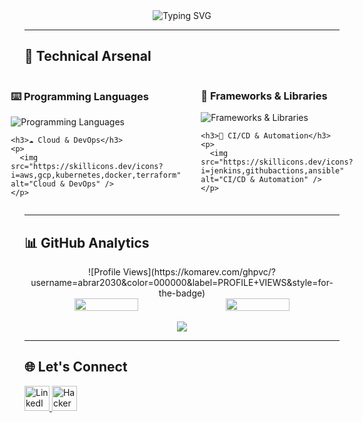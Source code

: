 <div align="center">
  <img src="https://readme-typing-svg.herokuapp.com?font=Fira+Code&size=26&duration=4000&pause=1000&color=000000&center=true&vCenter=true&width=300&lines=I'm+Abrar+Ahmed" alt="Typing SVG" />
</div>

---

## 🔧 Technical Arsenal

<div align="center" style="display: flex; justify-content: center; gap: 2rem;">
  <!-- Left Column -->
  <div style="flex: 0 0 45%; text-align: left;">
    <h3>⌨️ Programming Languages</h3>
    <p>
      <img src="https://skillicons.dev/icons?i=java,python,js,ts" alt="Programming Languages" />
    </p>
    
    <h3>☁️ Cloud & DevOps</h3>
    <p>
      <img src="https://skillicons.dev/icons?i=aws,gcp,kubernetes,docker,terraform" alt="Cloud & DevOps" />
    </p>
  </div>

  <!-- Right Column -->
  <div style="flex: 0 0 45%; text-align: left;">
    <h3>🧩 Frameworks & Libraries</h3>
    <p>
      <img src="https://skillicons.dev/icons?i=spring,dotnet,angular,react" alt="Frameworks & Libraries" />
    </p>
    
    <h3>🚀 CI/CD & Automation</h3>
    <p>
      <img src="https://skillicons.dev/icons?i=jenkins,githubactions,ansible" alt="CI/CD & Automation" />
    </p>
  </div>
</div>

---

## 📊 GitHub Analytics

<div align="center">
  ![Profile Views](https://komarev.com/ghpvc/?username=abrar2030&color=000000&label=PROFILE+VIEWS&style=for-the-badge)
  <br>
  <div style="display: flex; gap: 1rem; justify-content: center;">
    <img width="45%" src="https://github-readme-stats.vercel.app/api?username=abrar2030&show_icons=true&theme=nightowl&count_private=true&include_all_commits=true&hide_border=true" />
    <img width="45%" src="https://github-readme-stats.vercel.app/api/top-langs/?username=abrar2030&layout=compact&theme=nightowl&hide_border=true&langs_count=8" />
  </div>
  <br>
  <img src="https://github-readme-streak-stats.herokuapp.com/?user=abrar2030&theme=nightowl&hide_border=true" />
  <br>
</div>

---

## 🌐 Let's Connect

<p align="left">
  <a href="https://linkedin.com/in/abrar2030" target="_blank">
    <img src="https://skillicons.dev/icons?i=linkedin" alt="LinkedIn" height="40" />
  </a>
  <a href="https://www.hackerrank.com/abrar2030" target="_blank">
    <img src="https://skillicons.dev/icons?i=hackerrank" alt="HackerRank" height="40" />
  </a>
</p>
